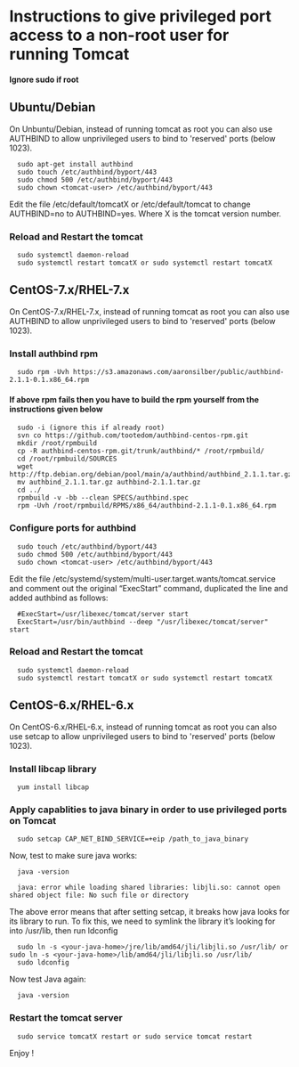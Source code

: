 # Instructions to give privileged port access to a non-root user for running Tomcat

#### Ignore sudo if root

## Ubuntu/Debian

On Unbuntu/Debian, instead of running tomcat as root you can also use AUTHBIND to allow unprivileged users to bind to 'reserved' ports (below 1023).

      sudo apt-get install authbind
      sudo touch /etc/authbind/byport/443
      sudo chmod 500 /etc/authbind/byport/443
      sudo chown <tomcat-user> /etc/authbind/byport/443
   
   Edit the file /etc/default/tomcatX or /etc/default/tomcat to change AUTHBIND=no to AUTHBIND=yes.
   Where X is the tomcat version number.
   
### Reload and Restart the tomcat

      sudo systemctl daemon-reload
      sudo systemctl restart tomcatX or sudo systemctl restart tomcatX
      


## CentOS-7.x/RHEL-7.x 

On CentOS-7.x/RHEL-7.x, instead of running tomcat as root you can also use AUTHBIND to allow unprivileged users to bind to 'reserved' ports (below 1023).

### Install authbind rpm

      sudo rpm -Uvh https://s3.amazonaws.com/aaronsilber/public/authbind-2.1.1-0.1.x86_64.rpm
      
#### If above rpm fails then you have to build the rpm yourself from the instructions given below 

      sudo -i (ignore this if already root)
      svn co https://github.com/tootedom/authbind-centos-rpm.git
      mkdir /root/rpmbuild
      cp -R authbind-centos-rpm.git/trunk/authbind/* /root/rpmbuild/
      cd /root/rpmbuild/SOURCES
      wget http://ftp.debian.org/debian/pool/main/a/authbind/authbind_2.1.1.tar.gz
      mv authbind_2.1.1.tar.gz authbind-2.1.1.tar.gz
      cd ../
      rpmbuild -v -bb --clean SPECS/authbind.spec
      rpm -Uvh /root/rpmbuild/RPMS/x86_64/authbind-2.1.1-0.1.x86_64.rpm  

### Configure ports for authbind

      sudo touch /etc/authbind/byport/443
      sudo chmod 500 /etc/authbind/byport/443
      sudo chown <tomcat-user> /etc/authbind/byport/443
   
Edit the file /etc/systemd/system/multi-user.target.wants/tomcat.service and comment out the original “ExecStart” command, duplicated the line and added authbind as follows:

      #ExecStart=/usr/libexec/tomcat/server start
      ExecStart=/usr/bin/authbind --deep "/usr/libexec/tomcat/server" start
   
### Reload and Restart the tomcat
      sudo systemctl daemon-reload
      sudo systemctl restart tomcatX or sudo systemctl restart tomcatX
      
## CentOS-6.x/RHEL-6.x

On CentOS-6.x/RHEL-6.x, instead of running tomcat as root you can also use setcap to allow unprivileged users to bind to 'reserved' ports (below 1023).

### Install libcap library
      
      yum install libcap
      
### Apply capablities to java binary in order to use privileged ports on Tomcat

      sudo setcap CAP_NET_BIND_SERVICE=+eip /path_to_java_binary

Now, test to make sure java works:

      java -version

      java: error while loading shared libraries: libjli.so: cannot open shared object file: No such file or directory

The above error means that after setting setcap, it breaks how java looks for its library to run. To fix this, we need to symlink the library it’s looking for into /usr/lib, then run ldconfig

      sudo ln -s <your-java-home>/jre/lib/amd64/jli/libjli.so /usr/lib/ or sudo ln -s <your-java-home>/lib/amd64/jli/libjli.so /usr/lib/ 
      sudo ldconfig

Now test Java again:

      java -version
      
### Restart the tomcat server
      sudo service tomcatX restart or sudo service tomcat restart
      
Enjoy !

